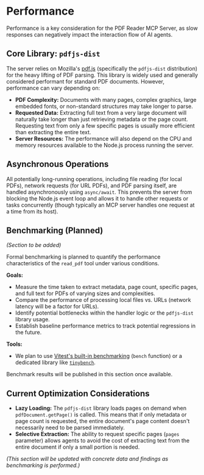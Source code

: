 # Performance

Performance is a key consideration for the PDF Reader MCP Server, as slow responses can negatively impact the interaction flow of AI agents.

## Core Library: `pdfjs-dist`

The server relies on Mozilla's [pdf.js](https://mozilla.github.io/pdf.js/) (specifically the `pdfjs-dist` distribution) for the heavy lifting of PDF parsing. This library is widely used and generally considered performant for standard PDF documents. However, performance can vary depending on:

-   **PDF Complexity:** Documents with many pages, complex graphics, large embedded fonts, or non-standard structures may take longer to parse.
-   **Requested Data:** Extracting full text from a very large document will naturally take longer than just retrieving metadata or the page count. Requesting text from only a few specific pages is usually more efficient than extracting the entire text.
-   **Server Resources:** The performance will also depend on the CPU and memory resources available to the Node.js process running the server.

## Asynchronous Operations

All potentially long-running operations, including file reading (for local PDFs), network requests (for URL PDFs), and PDF parsing itself, are handled asynchronously using `async/await`. This prevents the server from blocking the Node.js event loop and allows it to handle other requests or tasks concurrently (though typically an MCP server handles one request at a time from its host).

## Benchmarking (Planned)

*(Section to be added)*

Formal benchmarking is planned to quantify the performance characteristics of the `read_pdf` tool under various conditions.

**Goals:**

-   Measure the time taken to extract metadata, page count, specific pages, and full text for PDFs of varying sizes and complexities.
-   Compare the performance of processing local files vs. URLs (network latency will be a factor for URLs).
-   Identify potential bottlenecks within the handler logic or the `pdfjs-dist` library usage.
-   Establish baseline performance metrics to track potential regressions in the future.

**Tools:**

-   We plan to use [Vitest's built-in benchmarking](https://vitest.dev/guide/features.html#benchmarking) (`bench` function) or a dedicated library like [`tinybench`](https://github.com/tinylibs/tinybench).

Benchmark results will be published in this section once available.

## Current Optimization Considerations

-   **Lazy Loading:** The `pdfjs-dist` library loads pages on demand when `pdfDocument.getPage()` is called. This means that if only metadata or page count is requested, the entire document's page content doesn't necessarily need to be parsed immediately.
-   **Selective Extraction:** The ability to request specific pages (`pages` parameter) allows agents to avoid the cost of extracting text from the entire document if only a small portion is needed.

*(This section will be updated with concrete data and findings as benchmarking is performed.)*
